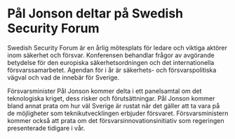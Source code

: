 # Pål Jonson deltar på Swedish Security Forum

Swedish Security Forum är en årlig mötesplats för ledare och viktiga aktörer inom säkerhet och försvar. Konferensen behandlar frågor av avgörande betydelse för den europiska säkerhetsordningen och det internationella försvarssamarbetet. Agendan för i år är säkerhets\- och försvarspolitiska vägval och vad de innebär för Sverige.

Försvarsminister Pål Jonson kommer delta i ett panelsamtal om det teknologiska kriget, dess risker och förutsättningar. Pål Jonson kommer bland annat prata om hur väl Sverige är rustat när det gäller att ta vara på de möjligheter som teknikutvecklingen erbjuder försvaret. Försvarsministern kommer också att prata om det försvarsinnovationsinitiativ som regeringen presenterade tidigare i vår.
